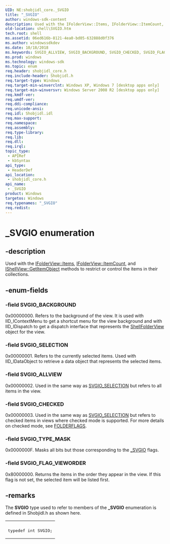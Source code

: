 ```yaml
---
UID: NE:shobjidl_core._SVGIO
title: "_SVGIO"
author: windows-sdk-content
description: Used with the IFolderView::Items, IFolderView::ItemCount, and IShellView::GetItemObject methods to restrict or control the items in their collections.
old-location: shell\SVGIO.htm
tech.root: shell
ms.assetid: 06ed616b-8121-4ea0-bd05-632888d0f376
ms.author: windowssdkdev
ms.date: 10/18/2018
ms.keywords: SVGIO_ALLVIEW, SVGIO_BACKGROUND, SVGIO_CHECKED, SVGIO_FLAG_VIEWORDER, SVGIO_SELECTION, SVGIO_TYPE_MASK, _SVGIO, _SVGIO enumeration [Windows Shell], _shell_SVGIO, shell.SVGIO, shobjidl_core/SVGIO_ALLVIEW, shobjidl_core/SVGIO_BACKGROUND, shobjidl_core/SVGIO_CHECKED, shobjidl_core/SVGIO_FLAG_VIEWORDER, shobjidl_core/SVGIO_SELECTION, shobjidl_core/SVGIO_TYPE_MASK, shobjidl_core/_SVGIO
ms.prod: windows
ms.technology: windows-sdk
ms.topic: enum
req.header: shobjidl_core.h
req.include-header: Shobjidl.h
req.target-type: Windows
req.target-min-winverclnt: Windows XP, Windows 7 [desktop apps only]
req.target-min-winversvr: Windows Server 2008 R2 [desktop apps only]
req.kmdf-ver: 
req.umdf-ver: 
req.ddi-compliance: 
req.unicode-ansi: 
req.idl: Shobjidl.idl
req.max-support: 
req.namespace: 
req.assembly: 
req.type-library: 
req.lib: 
req.dll: 
req.irql: 
topic_type:
 - APIRef
 - kbSyntax
api_type:
 - HeaderDef
api_location:
 - shobjidl_core.h
api_name:
 - _SVGIO
product: Windows
targetos: Windows
req.typenames: "_SVGIO"
req.redist: 
---
```


# _SVGIO enumeration


## -description


Used with the <a href="https://msdn.microsoft.com/f93e2d30-7b50-48e8-a3e7-6fa29abb8a32">IFolderView::Items</a>, <a href="https://msdn.microsoft.com/dadf91c5-7d27-4b1b-875b-6f0615440f47">IFolderView::ItemCount</a>, and <a href="https://msdn.microsoft.com/249ce8cc-6820-4f0a-a83a-2035e88d0d9c">IShellView::GetItemObject</a> methods to restrict or control the items in their collections.


## -enum-fields




### -field SVGIO_BACKGROUND

0x00000000. Refers to the background of the view. It is used with IID_IContextMenu to get a shortcut menu for the view background and with IID_IDispatch to get a dispatch interface that represents the <a href="https://msdn.microsoft.com/3b866266-fee0-42f7-a1e0-9adb6cc2e23f">ShellFolderView</a> object for the view.


### -field SVGIO_SELECTION

0x00000001. Refers to the currently selected items. Used with IID_IDataObject to retrieve a data object that represents the selected items.


### -field SVGIO_ALLVIEW

0x00000002. Used in the same way as <a href="https://msdn.microsoft.com/06ed616b-8121-4ea0-bd05-632888d0f376">SVGIO_SELECTION</a> but refers to all items in the view.


### -field SVGIO_CHECKED

0x00000003. Used in the same way as <a href="https://msdn.microsoft.com/06ed616b-8121-4ea0-bd05-632888d0f376">SVGIO_SELECTION</a> but refers to checked items in views where checked mode is supported. For more details on checked mode, see <a href="https://msdn.microsoft.com/e471b81a-da4d-48c0-8c7f-996b507d27a1">FOLDERFLAGS</a>.


### -field SVGIO_TYPE_MASK

0x0000000F. Masks all bits but those corresponding to the <a href="https://msdn.microsoft.com/06ed616b-8121-4ea0-bd05-632888d0f376">_SVGIO</a> flags.


### -field SVGIO_FLAG_VIEWORDER

0x80000000. Returns the items in the order they appear in the view. If this flag is not set, the selected item will be listed first.


## -remarks



The <b>SVGIO</b> type used to refer to members of the <b>_SVGIO</b> enumeration is defined in Shobjidl.h as shown here.

<div class="code"><span codelanguage=""><table>
<tr>
<th></th>
</tr>
<tr>
<td>
<pre>typedef int SVGIO;</pre>
</td>
</tr>
</table></span></div>


